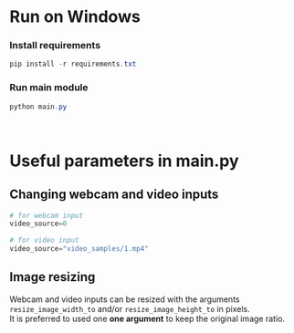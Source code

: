 # Run on Windows
### Install requirements
```powershell
pip install -r requirements.txt
```
### Run main module
```powershell
python main.py
```
<br/>

# Useful parameters in main.py
## Changing webcam and video inputs

```python
# for webcam input
video_source=0

# for video input
video_source="video_samples/1.mp4"
```


## Image resizing
Webcam and video inputs can be resized with the arguments `resize_image_width_to` and/or `resize_image_height_to` in pixels. <br/>
It is preferred to used one <b> one argument</b> to keep the original image ratio.